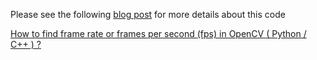 Please see the following [blog post](http://www.learnopencv.com/how-to-find-frame-rate-or-frames-per-second-fps-in-opencv-python-cpp/) for more details about this code

[How to find frame rate or frames per second (fps) in OpenCV ( Python / C++ ) ?](http://www.learnopencv.com/how-to-find-frame-rate-or-frames-per-second-fps-in-opencv-python-cpp/)
